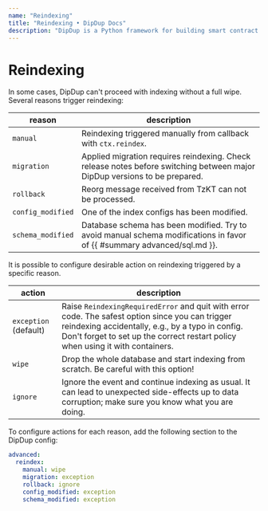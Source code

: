 ```yaml
---
name: "Reindexing"
title: "Reindexing • DipDup Docs"
description: "DipDup is a Python framework for building smart contract indexers. It helps developers focus on business logic instead of writing a boilerplate to store and serve data."
---
```


# Reindexing

In some cases, DipDup can't proceed with indexing without a full wipe. Several reasons trigger reindexing:

| reason            | description                                                                                                               |
| ----------------- | ------------------------------------------------------------------------------------------------------------------------- |
| `manual`          | Reindexing triggered manually from callback with `ctx.reindex`.                                                           |
| `migration`       | Applied migration requires reindexing. Check release notes before switching between major DipDup versions to be prepared. |
| `rollback`        | Reorg message received from TzKT can not be processed.                                                                    |
| `config_modified` | One of the index configs has been modified.                                                                               |
| `schema_modified` | Database schema has been modified. Try to avoid manual schema modifications in favor of {{ #summary advanced/sql.md }}.   |

It is possible to configure desirable action on reindexing triggered by a specific reason.

| action                | description                                                                                                                                                                                                                            |
| --------------------- | -------------------------------------------------------------------------------------------------------------------------------------------------------------------------------------------------------------------------------------- |
| `exception` (default) | Raise `ReindexingRequiredError` and quit with error code. The safest option since you can trigger reindexing accidentally, e.g., by a typo in config. Don't forget to set up the correct restart policy when using it with containers. |
| `wipe`                | Drop the whole database and start indexing from scratch. Be careful with this option!                                                                                                                                                  |
| `ignore`              | Ignore the event and continue indexing as usual. It can lead to unexpected side-effects up to data corruption; make sure you know what you are doing.                                                                                  |

To configure actions for each reason, add the following section to the DipDup config:

```yaml
advanced:
  reindex:
    manual: wipe
    migration: exception
    rollback: ignore
    config_modified: exception
    schema_modified: exception
```
